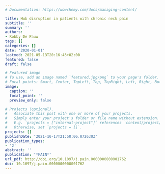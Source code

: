 ```yaml
---
# Documentation: https://wowchemy.com/docs/managing-content/

title: Hub disruption in patients with chronic neck pain
subtitle: ''
summary: ''
authors:
- Robby De Pauw
tags: []
categories: []
date: '2020-01-01'
lastmod: 2021-05-13T20:16:43+02:00
featured: false
draft: false

# Featured image
# To use, add an image named `featured.jpg/png` to your page's folder.
# Focal points: Smart, Center, TopLeft, Top, TopRight, Left, Right, BottomLeft, Bottom, BottomRight.
image:
  caption: ''
  focal_point: ''
  preview_only: false

# Projects (optional).
#   Associate this post with one or more of your projects.
#   Simply enter your project's folder or file name without extension.
#   E.g. `projects = ["internal-project"]` references `content/project/deep-learning/index.md`.
#   Otherwise, set `projects = []`.
projects: []
publishDate: '2021-10-17T21:50:06.072630Z'
publication_types:
- '2'
abstract: ''
publication: '*PAIN*'
url_pdf: http://doi.org/10.1097/j.pain.0000000000001762
doi: 10.1097/j.pain.0000000000001762
---
```

